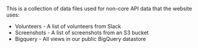 This is a collection of data files used for non-core API data that the website uses:

- Volunteers - A list of volunteers from Slack
- Screenshots - A list of screenshots from an S3 bucket
- Bigquery - All views in our public BigQuery datastore
